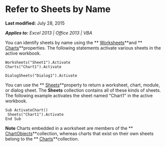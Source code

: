 
# Refer to Sheets by Name

 **Last modified:** July 28, 2015

 _**Applies to:** Excel 2013 | Office 2013 | VBA_

You can identify sheets by name using the  ** [Worksheets](8b7d660d-ca49-0bd0-dc57-64defa47bd5e.md)**and  ** [Charts](582d9a78-d86f-ab69-0c22-85f8a59412d9.md)**properties. The following statements activate various sheets in the active workbook.




```
Worksheets("Sheet1").Activate 
Charts("Chart1").Activate
```




```
DialogSheets("Dialog1").Activate
```

You can use the  ** [Sheets](45e4e19e-55ea-9615-231d-9435ba6d5a63.md)**property to return a worksheet, chart, module, or dialog sheet. The  **Sheets** collection contains all of these kinds of sheets. The following example activates the sheet named "Chart1" in the active workbook.



```
Sub ActivateChart() 
 Sheets("Chart1").Activate 
End Sub
```


 **Note**   Charts embedded in a worksheet are members of the ** [ChartObjects](67cf2d82-ed9b-b23d-836f-19b106bcc5ed.md)**collection, whereas charts that exist on their own sheets belong to the  ** [Charts](06d4602e-a713-7ca0-db39-2d8a29f084a0.md)**collection.


